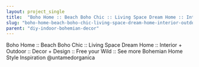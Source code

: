 ```yaml
---
layout: project_single
title:  "Boho Home :: Beach Boho Chic :: Living Space Dream Home :: Interior + Outdoor :: Decor + Design :: Free your Wild :: See more Bohemian Home Style Inspiration @untamedorganica"
slug: "boho-home-beach-boho-chic-living-space-dream-home-interior-outdoor-decor-design-free-your"
parent: "diy-indoor-bohemian-decor"
---
```

Boho Home :: Beach Boho Chic :: Living Space Dream Home :: Interior + Outdoor :: Decor + Design :: Free your Wild :: See more Bohemian Home Style Inspiration @untamedorganica